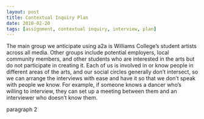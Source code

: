 ```yaml
---
layout: post
title: Contextual Inquiry Plan
date: 2018-02-20
tags: [assignment, contextual inquiry, interview, plan]
---
```


The main group we anticipate using a2a is Williams College’s student artists across all media.
Other groups include potential employers, local community members, and other students who are interested in the arts but do not participate in creating it.
Each of us is involved in or know people in different areas of the arts, and our social circles generally don’t intersect, so we can arrange the interviews with ease and have it so that we don’t speak with people we know.
For example, if someone knows a dancer who’s willing to interview, they can set up a meeting between them and an interviewer who doesn’t know them.

paragraph 2
